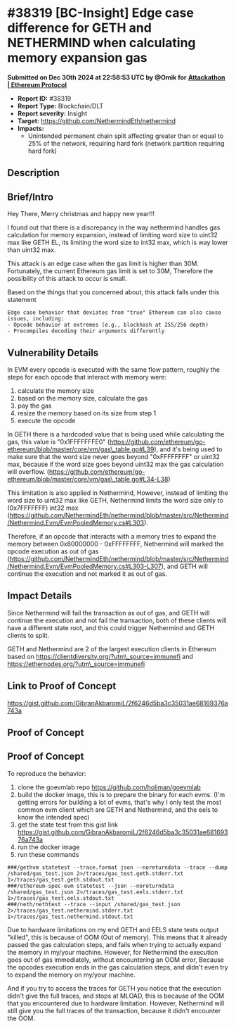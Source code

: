 # #38319 \[BC-Insight] Edge case difference for GETH and NETHERMIND when calculating memory expansion gas

**Submitted on Dec 30th 2024 at 22:58:53 UTC by @Omik for** [**Attackathon | Ethereum Protocol**](https://immunefi.com/audit-competition/ethereum-protocol-attackathon)

* **Report ID:** #38319
* **Report Type:** Blockchain/DLT
* **Report severity:** Insight
* **Target:** https://github.com/NethermindEth/nethermind
* **Impacts:**
  * Unintended permanent chain split affecting greater than or equal to 25% of the network, requiring hard fork (network partition requiring hard fork)

## Description

## Brief/Intro

Hey There, Merry christmas and happy new year!!!

I found out that there is a discrepancy in the way nethermind handles gas calculation for memory expansion, instead of limiting word size to uint32 max like GETH EL, its limiting the word size to int32 max, which is way lower than uint32 max.

This attack is an edge case when the gas limit is higher than 30M. Fortunately, the current Ethereum gas limit is set to 30M, Therefore the possibility of this attack to occur is small.

Based on the things that you concerned about, this attack falls under this statement

```
Edge case behavior that deviates from "true" Ethereum can also cause issues, including:
- Opcode behavior at extremes (e.g., blockhash at 255/256 depth)
- Precompiles decoding their arguments differently
```

## Vulnerability Details

In EVM every opcode is executed with the same flow pattern, roughly the steps for each opcode that interact with memory were:

1. calculate the memory size
2. based on the memory size, calculate the gas
3. pay the gas
4. resize the memory based on its size from step 1
5. execute the opcode

In GETH there is a hardcoded value that is being used while calculating the gas, this value is "0x1FFFFFFFE0" (https://github.com/ethereum/go-ethereum/blob/master/core/vm/gas\_table.go#L39), and it's being used to make sure that the word size never goes beyond "0xFFFFFFFF" or uint32 max, because if the word size goes beyond uint32 max the gas calculation will overflow. (https://github.com/ethereum/go-ethereum/blob/master/core/vm/gas\_table.go#L34-L38)

This limitation is also applied in Nethermind, However, instead of limiting the word size to uint32 max like GETH, Nethermind limits the word size only to (0x7FFFFFFF) int32 max (https://github.com/NethermindEth/nethermind/blob/master/src/Nethermind/Nethermind.Evm/EvmPooledMemory.cs#L303).

Therefore, if an opcode that interacts with a memory tries to expand the memory between 0x80000000 - 0xFFFFFFFF, Nethermind will marked the opcode execution as out of gas (https://github.com/NethermindEth/nethermind/blob/master/src/Nethermind/Nethermind.Evm/EvmPooledMemory.cs#L303-L307), and GETH will continue the execution and not marked it as out of gas.

## Impact Details

Since Nethermind will fail the transaction as out of gas, and GETH will continue the execution and not fail the transaction, both of these clients will have a different state root, and this could trigger Nethermind and GETH clients to split.

GETH and Nethermind are 2 of the largest execution clients in Ethereum based on https://clientdiversity.org/?utm\_source=immunefi and https://ethernodes.org/?utm\_source=immunefi

## Link to Proof of Concept

https://gist.github.com/GibranAkbaromiL/2f6246d5ba3c35031ae68169376a743a

## Proof of Concept

## Proof of Concept

To reproduce the behavior:

1. clone the goevmlab repo https://github.com/holiman/goevmlab
2. build the docker image, this is to prepare the binary for each evms. (I'm getting errors for building a lot of evms, that's why I only test the most common evm client which are GETH and Nethermind, and the eels to know the intended spec)
3. get the state test from this gist link https://gist.github.com/GibranAkbaromiL/2f6246d5ba3c35031ae68169376a743a
4. run the docker image
5. run these commands

```
###/gethvm statetest --trace.format json --noreturndata --trace --dump /shared/gas_test.json 2>/traces/gas_test.geth.stderr.txt 1>/traces/gas_test.geth.stdout.txt 
###/ethereum-spec-evm statetest --json --noreturndata /shared/gas_test.json 2>/traces/gas_test.eels.stderr.txt 1>/traces/gas_test.eels.stdout.txt
###/neth/nethtest --trace --input /shared/gas_test.json 2>/traces/gas_test.nethermind.stderr.txt 1>/traces/gas_test.nethermind.stdout.txt
```

Due to hardware limitations on my end GETH and EELS state tests output "killed", this is because of OOM (Out of memory). This means that it already passed the gas calculation steps, and fails when trying to actually expand the memory in my/your machine. However, for Nethermind the execution goes out of gas immediately, without encountering an OOM error, Because the opcodes execution ends in the gas calculation steps, and didn't even try to expand the memory on my/your machine.

And if you try to access the traces for GETH you notice that the execution didn't give the full traces, and stops at MLOAD, this is because of the OOM that you encountered due to hardware limitation. However, Nethermind will still give you the full traces of the transaction, because it didn't encounter the OOM.
